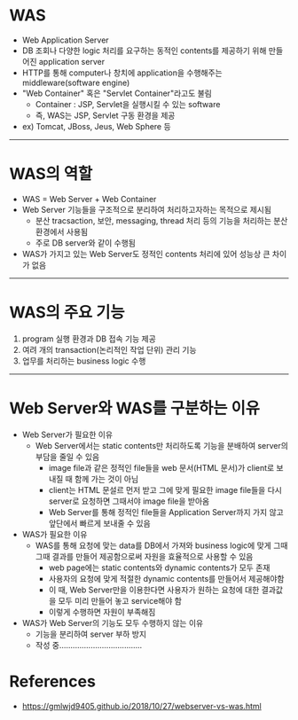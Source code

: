 # WAS
- Web Application Server
- DB 조회나 다양한 logic 처리를 요구하는 동적인 contents를 제공하기 위해 만들어진 application server
- HTTP를 통해 computer나 창치에 application을 수행해주는 middleware(software engine)
- "Web Container" 혹은 "Servlet Container"라고도 불림
	- Container : JSP, Servlet을 실행시킬 수 있는 software
	- 즉, WAS는 JSP, Servlet 구동 환경을 제공
- ex) Tomcat, JBoss, Jeus, Web Sphere 등
---




# WAS의 역할
- WAS = Web Server + Web Container
- Web Server 기능들을 구조적으로 분리하여 처리하고자하는 목적으로 제시됨
	- 분산 tracsaction, 보안, messaging, thread 처리 등의 기능을 처리하는 분산 환경에서 사용됨
	- 주로 DB server와 같이 수행됨
- WAS가 가지고 있는 Web Server도 정적인 contents 처리에 있어 성능상 큰 차이가 없음
---




# WAS의 주요 기능
1. program 실행 환경과 DB 접속 기능 제공
2. 여려 개의 transaction(논리적인 작업 단위) 관리 기능
3. 업무를 처리하는 business logic 수행
---




# Web Server와 WAS를 구분하는 이유
- Web Server가 필요한 이유
	- Web Server에서는 static contents만 처리하도록 기능을 분배하여 server의 부담을 줄일 수 있음
		- image file과 같은 정적인 file들을 web 문서(HTML 문서)가 client로 보내질 때 함께 가는 것이 아님
		- client는 HTML 문설르 먼저 받고 그에 맞게 필요한 image file들을 다시 server로 요청하면 그때서야 image file을 받아옴
		- Web Server를 통해 정적인 file들을 Application Server까지 가지 않고 앞단에서 빠르게 보내줄 수 있음
- WAS가 필요한 이유
	- WAS를 통해 요청에 맞는 data를 DB에서 가져와 business logic에 맞게 그때그때 결과를 만들어 제공함으로써 자원을 효율적으로 사용할 수 있음
		- web page에는 static contents와 dynamic contents가 모두 존재
		- 사용자의 요청에 맞게 적절한 dynamic contents를 만들어서 제공해야함
		- 이 때, Web Server만을 이용한다면 사용자가 원하는 요청에 대한 결과값을 모두 미리 만들어 놓고 service해야 함
		- 이렇게 수행하면 자원이 부족해짐
- WAS가 Web Server의 기능도 모두 수행하지 않는 이유
	- 기능을 분리하여 server 부하 방지
	- 작성 중.....................................











# References
- https://gmlwjd9405.github.io/2018/10/27/webserver-vs-was.html